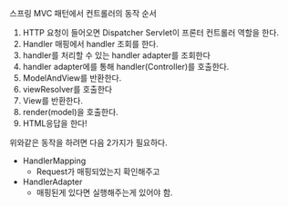 스프링 MVC 패턴에서 컨트롤러의 동작 순서

1. HTTP 요청이 들어오면 Dispatcher Servlet이 프론터 컨트롤러 역할을 한다.
2. Handler 매핑에서 handler 조회를 한다.
3. handler를 처리할 수 있는 handler adapter를 조회한다
4. handler adapter에를 통해 handler(Controller)를 호출한다.
5. ModelAndView를 반환한다.
6. viewResolver를 호출한다
7. View를 반환한다.
8. render(model)을 호출한다.
9. HTML응답을 한다!

위와같은 동작을 하려면 다음 2가지가 필요하다.

- HandlerMapping
    - Request가 매핑되었는지 확인해주고
- HandlerAdapter
    - 매핑된게 있다면 실행해주는게 있어야 함.

